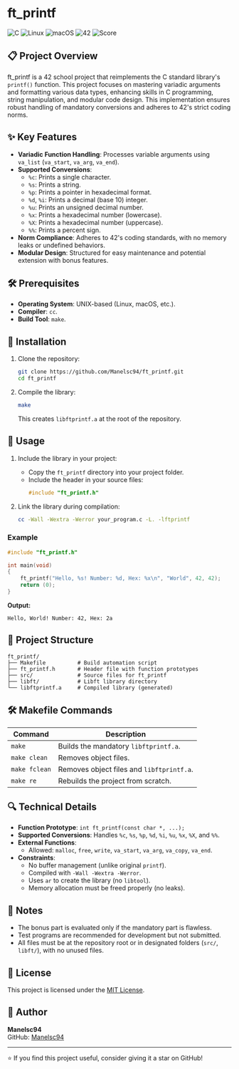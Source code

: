 # ft_printf

![C](https://img.shields.io/badge/C-00599C?style=for-the-badge&logo=c&logoColor=white)
![Linux](https://img.shields.io/badge/Linux-FCC624?style=for-the-badge&logo=linux&logoColor=black)
![macOS](https://img.shields.io/badge/macOS-000000?style=for-the-badge&logo=apple&logoColor=white)
![42](https://img.shields.io/badge/42-Project-00BABC?style=for-the-badge)
![Score](https://img.shields.io/badge/Score-100%25-brightgreen?style=for-the-badge)

## 📋 Project Overview

ft_printf is a 42 school project that reimplements the C standard library's `printf()` function. This project focuses on mastering variadic arguments and formatting various data types, enhancing skills in C programming, string manipulation, and modular code design. This implementation ensures robust handling of mandatory conversions and adheres to 42's strict coding norms.

## ✨ Key Features

- **Variadic Function Handling**: Processes variable arguments using `va_list` (`va_start`, `va_arg`, `va_end`).
- **Supported Conversions**:
  - `%c`: Prints a single character.
  - `%s`: Prints a string.
  - `%p`: Prints a pointer in hexadecimal format.
  - `%d`, `%i`: Prints a decimal (base 10) integer.
  - `%u`: Prints an unsigned decimal number.
  - `%x`: Prints a hexadecimal number (lowercase).
  - `%X`: Prints a hexadecimal number (uppercase).
  - `%%`: Prints a percent sign.
- **Norm Compliance**: Adheres to 42's coding standards, with no memory leaks or undefined behaviors.
- **Modular Design**: Structured for easy maintenance and potential extension with bonus features.

## 🛠️ Prerequisites

- **Operating System**: UNIX-based (Linux, macOS, etc.).
- **Compiler**: `cc`.
- **Build Tool**: `make`.

## 🚀 Installation

1. Clone the repository:
   ```bash
   git clone https://github.com/Manelsc94/ft_printf.git
   cd ft_printf
   ```

2. Compile the library:
   ```bash
   make
   ```
   This creates `libftprintf.a` at the root of the repository.


## 📖 Usage

1. Include the library in your project:
   - Copy the `ft_printf` directory into your project folder.
   - Include the header in your source files:
     ```c
     #include "ft_printf.h"
     ```

2. Link the library during compilation:
   ```bash
   cc -Wall -Wextra -Werror your_program.c -L. -lftprintf
   ```

### Example
```c
#include "ft_printf.h"

int main(void)
{
    ft_printf("Hello, %s! Number: %d, Hex: %x\n", "World", 42, 42);
    return (0);
}
```

**Output:**
```
Hello, World! Number: 42, Hex: 2a
```

## 📂 Project Structure

```
ft_printf/
├── Makefile          # Build automation script
├── ft_printf.h       # Header file with function prototypes
├── src/              # Source files for ft_printf
├── libft/            # Libft library directory
└── libftprintf.a     # Compiled library (generated)
```

## 🛠️ Makefile Commands

| Command       | Description                                    |
|---------------|------------------------------------------------|
| `make`        | Builds the mandatory `libftprintf.a`.          |
| `make clean`  | Removes object files.                          |
| `make fclean` | Removes object files and `libftprintf.a`.      |
| `make re`     | Rebuilds the project from scratch.             |

## 🔍 Technical Details

- **Function Prototype**: `int ft_printf(const char *, ...);`
- **Supported Conversions**: Handles `%c`, `%s`, `%p`, `%d`, `%i`, `%u`, `%x`, `%X`, and `%%`.
- **External Functions**:
  - Allowed: `malloc`, `free`, `write`, `va_start`, `va_arg`, `va_copy`, `va_end`.
- **Constraints**:
  - No buffer management (unlike original `printf`).
  - Compiled with `-Wall -Wextra -Werror`.
  - Uses `ar` to create the library (no `libtool`).
  - Memory allocation must be freed properly (no leaks).

## 📝 Notes

- The bonus part is evaluated only if the mandatory part is flawless.
- Test programs are recommended for development but not submitted.
- All files must be at the repository root or in designated folders (`src/`, `libft/`), with no unused files.

## 📜 License

This project is licensed under the [MIT License](LICENSE).

## 👤 Author

**Manelsc94**  
GitHub: [Manelsc94](https://github.com/Manelsc94)

---

⭐️ If you find this project useful, consider giving it a star on GitHub!
